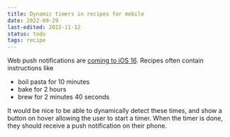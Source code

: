 ```yaml
---
title: Dynamic timers in recipes for mobile
date: 2022-09-29
last-edited: 2022-11-12
status: todo
tags: recipe
---
```


Web push notifications are [coming to iOS 16][web-push]. Recipes often contain instructions like

- boil pasta for 10 minutes
- bake for 2 hours
- brew for 2 minutes 40 seconds

It would be nice to be able to dynamically detect these times, and show a button on hover allowing
the user to start a timer. When the timer is done, they should receive a push notification on their phone.

[web-push]: https://9to5mac.com/2022/06/06/ios-16-web-push-notifications-safari-update/